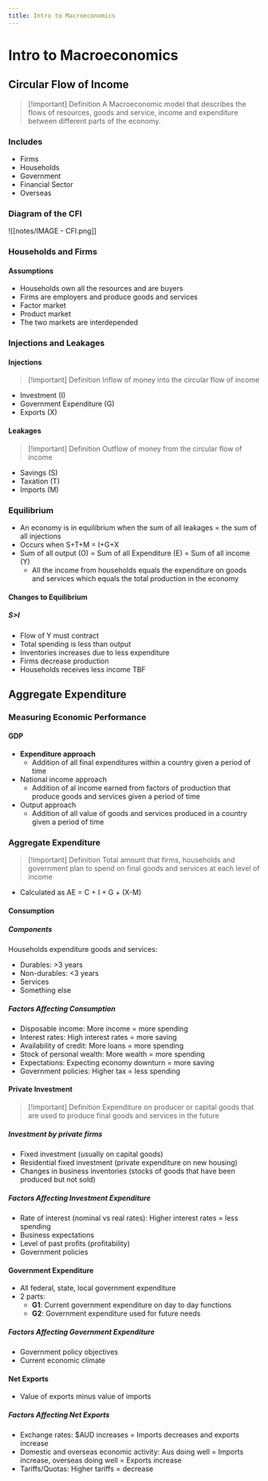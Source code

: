 ```yaml
---
title: Intro to Macroeconomics
---
```


# Intro to Macroeconomics

## Circular Flow of Income
> [!important] Definition
> A Macroeconomic model that describes the flows of resources, goods and service, income and expenditure between different parts of the economy.
  
### Includes
- Firms
- Households
- Government
- Financial Sector
- Overseas

### Diagram of the CFI
![[notes/IMAGE - CFI.png]]

### Households and Firms
#### Assumptions
- Households own all the resources and are buyers
- Firms are employers and produce goods and services
- Factor market
- Product market
- The two markets are interdepended 

### Injections and Leakages
#### Injections
> [!important] Definition
> Inflow of money into the circular flow of income
- Investment (I)
- Government Expenditure (G)
- Exports (X)

#### Leakages

> [!important] Definition
> Outflow of money from the circular flow of income
- Savings (S)
- Taxation (T)
- Imports (M)

### Equilibrium
- An economy is in equilibrium when the sum of all leakages = the sum of all injections
- Occurs when S+T+M = I+G+X
- Sum of all output (O) = Sum of all Expenditure (E) = Sum of all income (Y)
	- All the income from households equals the expenditure on goods and services which equals the total production in the economy

#### Changes to Equilibrium
##### S>I
- Flow of Y must contract
- Total spending is less than output
- Inventories increases due to less expenditure
- Firms decrease production
- Households receives less income TBF


## Aggregate Expenditure

### Measuring Economic Performance
#### GDP
- **Expenditure approach**
	- Addition of all final expenditures within a country given a period of time
- National income approach
	- Addition of al income earned from factors of production that produce goods and services given a period of time
- Output approach
	- Addition of all value of goods and services produced in a country given a period of time

### Aggregate Expenditure
> [!important] Definition
> Total amount that firms, households and government plan to spend on final goods and services at each level of income
- Calculated as AE = C + I + G + (X-M)

#### Consumption
##### Components
Households expenditure goods and services:
- Durables: >3 years
- Non-durables: <3 years
- Services
- Something else

##### Factors Affecting Consumption
- Disposable income: More income = more spending
- Interest rates: High interest rates = more saving
- Availability of credit: More loans = more spending
- Stock of personal wealth: More wealth = more spending
- Expectations: Expecting economy downturn = more saving
- Government policies: Higher tax = less spending


#### Private Investment
> [!important] Definition
> Expenditure on producer or capital goods that are used to produce final goods and services in the future

##### Investment by private firms
- Fixed investment (usually on capital goods)
- Residential fixed investment (private expenditure on new housing)
- Changes in business inventories (stocks of goods that have been produced but not sold)

##### Factors Affecting Investment Expenditure
- Rate of interest (nominal vs real rates): Higher interest rates = less spending
- Business expectations
- Level of past profits (profitability)
- Government policies

#### Government Expenditure
- All federal, state, local government expenditure
- 2 parts:
	- **G1**: Current government expenditure on day to day functions
	- **G2**: Government expenditure used for future needs

##### Factors Affecting Government Expenditure
- Government policy objectives
- Current economic climate

#### Net Exports
- Value of exports minus value of imports

##### Factors Affecting Net Exports
- Exchange rates: $AUD increases = Imports decreases and exports increase
- Domestic and overseas economic activity: Aus doing well = Imports increase, overseas doing well = Exports increase
- Tariffs/Quotas: Higher tariffs = decrease










